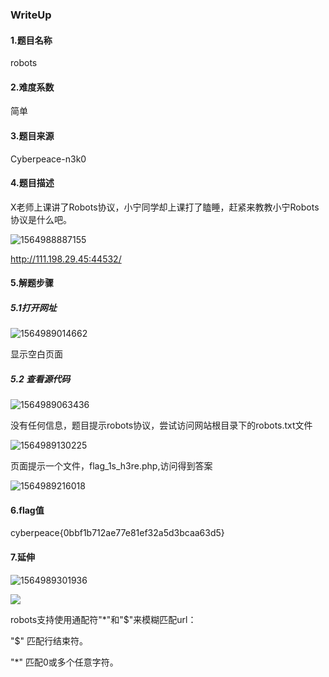 ### WriteUp

#### 1.题目名称

robots

#### 2.难度系数

简单

#### 3.题目来源

Cyberpeace-n3k0

#### 4.题目描述

X老师上课讲了Robots协议，小宁同学却上课打了瞌睡，赶紧来教教小宁Robots协议是什么吧。

![1564988887155](C:\Users\Administrator\Desktop\03-20190805-robots\WriteUp\images\1564988887155.png)

http://111.198.29.45:44532/

#### 5.解题步骤

##### 	5.1打开网址

![1564989014662](C:\Users\Administrator\Desktop\03-20190805-robots\WriteUp\images\1564989014662.png)

显示空白页面

##### 		5.2 查看源代码

![1564989063436](C:\Users\Administrator\Desktop\03-20190805-robots\WriteUp\images\1564989063436.png)

没有任何信息，题目提示robots协议，尝试访问网站根目录下的robots.txt文件

![1564989130225](C:\Users\Administrator\Desktop\03-20190805-robots\WriteUp\images\1564989130225.png)

页面提示一个文件，flag_1s_h3re.php,访问得到答案

![1564989216018](C:\Users\Administrator\Desktop\03-20190805-robots\WriteUp\images\1564989216018.png)

#### 6.flag值

cyberpeace{0bbf1b712ae77e81ef32a5d3bcaa63d5}

#### 7.延伸

![1564989301936](C:\Users\Administrator\Desktop\03-20190805-robots\WriteUp\images\1564989301936.png)

![](C:\Users\Administrator\Desktop\03-20190805-robots\WriteUp\images\1563896907851.png)

robots支持使用通配符"*"和"$"来模糊匹配url：

"$" 匹配行结束符。

"*" 匹配0或多个任意字符。